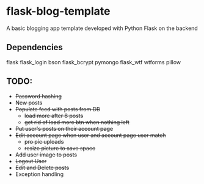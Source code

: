 # flask-blog-template
A basic blogging app template developed with Python Flask on the backend


## Dependencies
flask flask_login bson flask_bcrypt pymongo flask_wtf wtforms pillow

## TODO:

* ~~Password hashing~~
* ~~New posts~~
* ~~Populate feed with posts from DB~~
    * ~~load more after 8 posts~~
    * ~~get rid of load more btn when nothing left~~
* ~~Put user's posts on their account page~~
* ~~Edit account page when user and account page user match~~
    * ~~pro pic uploads~~
    * ~~resize picture to save space~~
* ~~Add user image to posts~~
* ~~Logout User~~
* ~~Edit and Delete posts~~
* Exception handling


